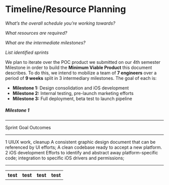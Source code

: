 # Timeline/Resource Planning

*What’s the overall schedule you’re working towards?*

*What resources are required?*

*What are the intermediate milestones?*

*List identified sprints*

We plan to iterate over the POC product we submitted on our 4th semester Milestone in order to build the **Minimum Viable Product** this document describes. To do this, we intend to mobilize a team of **7 engineers**
over a period of **9 weeks** split in 3 intermediary milestones. The goal of each is: 

 - **Milestone 1:** Design consolidation and iOS development
 - **Milestone 2:** Internal testing, pre-launch marketing efforts
 - **Milestone 3:** Full deployment, beta test to launch pipeline

##### Milestone 1
  -------------------------------------------------------------------------------------------------------------------------------------------------------------------
  Sprint     Goal                         Outcomes
  ---------- ---------------------------- ---------------------------------------------------------------------------------------------------------------------------
  1          UIUX work, cleanup           A consistent graphic design document that can be referenced by UI efforts; A clean codebase ready to accept a new platform.
  2          iOS development              Efforts to identify and abstract away platform-specific code; integration to specific iOS drivers and permissions; 
  ---------- ---------------------------- ---------------------------------------------------------------------------------------------------------------------------

  <table>
    <tr>
      <th> test </th>
      <th> test </th>
      <th> test </th>
      <th> test </th>
    </tr>
  </table>